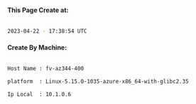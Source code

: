 
   
#### This Page Create at:

```bash

2023-04-22 - 17:38:54 UTC

```

#### Create By Machine:

```bash

Host Name : fv-az344-400

platform  : Linux-5.15.0-1035-azure-x86_64-with-glibc2.35

Ip Local  : 10.1.0.6

```


